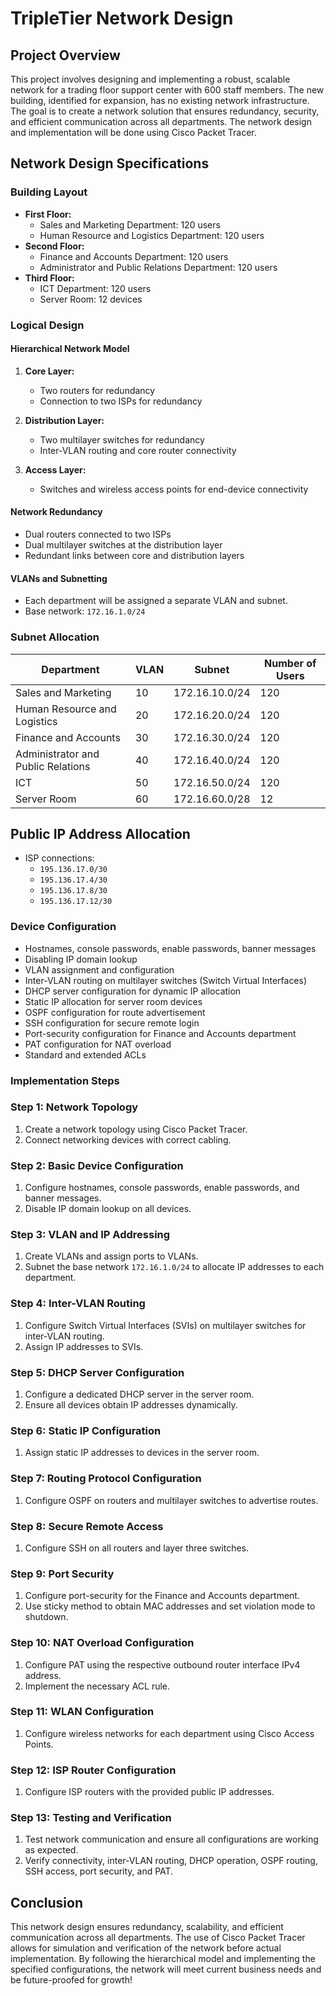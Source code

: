 # TripleTier Network Design

## Project Overview
This project involves designing and implementing a robust, scalable network for a trading floor support center with 600 staff members. The new building, identified for expansion, has no existing network infrastructure. The goal is to create a network solution that ensures redundancy, security, and efficient communication across all departments. The network design and implementation will be done using Cisco Packet Tracer.

## Network Design Specifications

### Building Layout
- **First Floor:**
  - Sales and Marketing Department: 120 users
  - Human Resource and Logistics Department: 120 users
- **Second Floor:**
  - Finance and Accounts Department: 120 users
  - Administrator and Public Relations Department: 120 users
- **Third Floor:**
  - ICT Department: 120 users
  - Server Room: 12 devices

### Logical Design

#### Hierarchical Network Model
1. **Core Layer:**
   - Two routers for redundancy
   - Connection to two ISPs for redundancy

2. **Distribution Layer:**
   - Two multilayer switches for redundancy
   - Inter-VLAN routing and core router connectivity

3. **Access Layer:**
   - Switches and wireless access points for end-device connectivity

#### Network Redundancy
- Dual routers connected to two ISPs
- Dual multilayer switches at the distribution layer
- Redundant links between core and distribution layers

#### VLANs and Subnetting
- Each department will be assigned a separate VLAN and subnet.
- Base network: `172.16.1.0/24`

### Subnet Allocation
| Department                           | VLAN | Subnet             | Number of Users |
|--------------------------------------|------|--------------------|-----------------|
| Sales and Marketing                  | 10   | 172.16.10.0/24     | 120             |
| Human Resource and Logistics         | 20   | 172.16.20.0/24     | 120             |
| Finance and Accounts                 | 30   | 172.16.30.0/24     | 120             |
| Administrator and Public Relations   | 40   | 172.16.40.0/24     | 120             |
| ICT                                  | 50   | 172.16.50.0/24     | 120             |
| Server Room                          | 60   | 172.16.60.0/28     | 12              |

## Public IP Address Allocation
- ISP connections: 
  - `195.136.17.0/30`
  - `195.136.17.4/30`
  - `195.136.17.8/30`
  - `195.136.17.12/30`

### Device Configuration
- Hostnames, console passwords, enable passwords, banner messages
- Disabling IP domain lookup
- VLAN assignment and configuration
- Inter-VLAN routing on multilayer switches (Switch Virtual Interfaces)
- DHCP server configuration for dynamic IP allocation
- Static IP allocation for server room devices
- OSPF configuration for route advertisement
- SSH configuration for secure remote login
- Port-security configuration for Finance and Accounts department
- PAT configuration for NAT overload
- Standard and extended ACLs

### Implementation Steps

### Step 1: Network Topology
1. Create a network topology using Cisco Packet Tracer.
2. Connect networking devices with correct cabling.

### Step 2: Basic Device Configuration
1. Configure hostnames, console passwords, enable passwords, and banner messages.
2. Disable IP domain lookup on all devices.

### Step 3: VLAN and IP Addressing
1. Create VLANs and assign ports to VLANs.
2. Subnet the base network `172.16.1.0/24` to allocate IP addresses to each department.

### Step 4: Inter-VLAN Routing
1. Configure Switch Virtual Interfaces (SVIs) on multilayer switches for inter-VLAN routing.
2. Assign IP addresses to SVIs.

### Step 5: DHCP Server Configuration
1. Configure a dedicated DHCP server in the server room.
2. Ensure all devices obtain IP addresses dynamically.

### Step 6: Static IP Configuration
1. Assign static IP addresses to devices in the server room.

### Step 7: Routing Protocol Configuration
1. Configure OSPF on routers and multilayer switches to advertise routes.

### Step 8: Secure Remote Access
1. Configure SSH on all routers and layer three switches.

### Step 9: Port Security
1. Configure port-security for the Finance and Accounts department.
2. Use sticky method to obtain MAC addresses and set violation mode to shutdown.

### Step 10: NAT Overload Configuration
1. Configure PAT using the respective outbound router interface IPv4 address.
2. Implement the necessary ACL rule.

### Step 11: WLAN Configuration
1. Configure wireless networks for each department using Cisco Access Points.

### Step 12: ISP Router Configuration
1. Configure ISP routers with the provided public IP addresses.

### Step 13: Testing and Verification
1. Test network communication and ensure all configurations are working as expected.
2. Verify connectivity, inter-VLAN routing, DHCP operation, OSPF routing, SSH access, port security, and PAT.

## Conclusion
This network design ensures redundancy, scalability, and efficient communication across all departments. The use of Cisco Packet Tracer allows for simulation and verification of the network before actual implementation. By following the hierarchical model and implementing the specified configurations, the network will meet current business needs and be future-proofed for growth!




